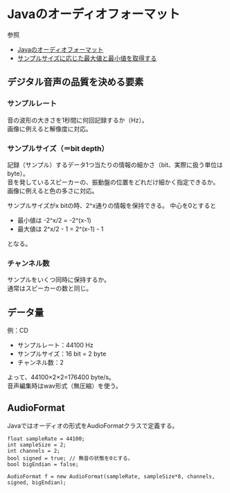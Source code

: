 # Javaのオーディオフォーマット
参照
- [Javaのオーディオフォーマット](https://mocha-java.com/survey-audio-format/)
- [サンプルサイズに応じた最大値と最小値を取得する](https://mocha-java.com/sample-rate-max-min/)

## デジタル音声の品質を決める要素
### サンプルレート
音の波形の大きさを1秒間に何回記録するか（Hz）。
<br>画像に例えると解像度に対応。

### サンプルサイズ（＝bit depth）
記録（サンプル）するデータ1つ当たりの情報の細かさ（bit、実際に扱う単位はbyte）。
<br>音を発しているスピーカーの、振動盤の位置をどれだけ細かく指定できるか。
<br>画像に例えると色の多さに対応。

サンプルサイズがx bitの時、2^x通りの情報を保持できる。
中心を0とすると
- 最小値は -2^x/2 = -2^(x-1)
- 最大値は 2^x/2 - 1 = 2^(x-1) - 1

となる。

### チャンネル数
サンプルをいくつ同時に保持するか。
<br>通常はスピーカーの数と同じ。

## データ量
例：CD

- サンプルレート：44100 Hz
- サンプルサイズ：16 bit = 2 byte
- チャンネル数：2

よって、44100×2×2=176400 byte/s。
<br>音声編集時はwav形式（無圧縮）を使う。

## AudioFormat
Javaではオーディオの形式をAudioFormatクラスで定義する。
```
float sampleRate = 44100;
int sampleSize = 2;
int channels = 2;
bool signed = true; // 無音の状態を0とする。
bool bigEndian = false;

AudioFormat f = new AudioFormat(sampleRate, sampleSize*8, channels, signed, bigEndian);
```